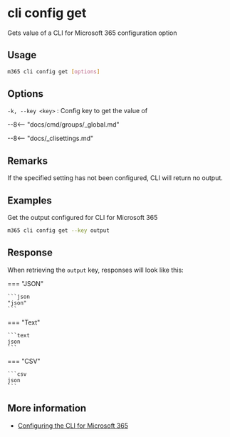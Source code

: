 # cli config get

Gets value of a CLI for Microsoft 365 configuration option

## Usage

```sh
m365 cli config get [options]
```

## Options

`-k, --key <key>`
: Config key to get the value of

--8<-- "docs/cmd/groups/_global.md"

--8<-- "docs/_clisettings.md"

## Remarks

If the specified setting has not been configured, CLI will return no output.

## Examples

Get the output configured for CLI for Microsoft 365

```sh
m365 cli config get --key output
```

## Response

When retrieving the `output` key, responses will look like this:

=== "JSON"

    ```json
    "json"
    ```

=== "Text"

    ```text
    json
    ```

=== "CSV"

    ```csv
    json
    ```

## More information

- [Configuring the CLI for Microsoft 365](../../../user-guide/configuring-cli.md)
